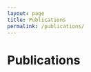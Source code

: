 ```yaml
---
layout: page
title: Publications
permalink: /publications/
---
```


# Publications

<!-- Add your publication content here -->
